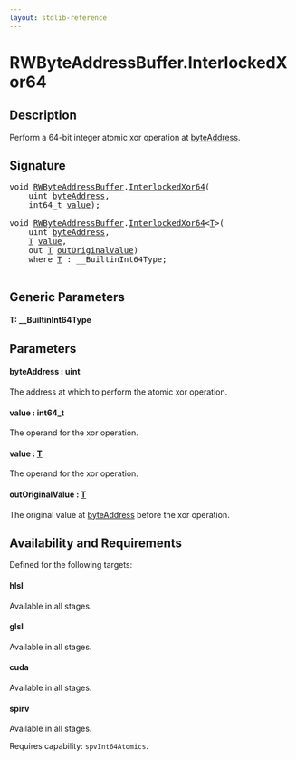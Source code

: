```yaml
---
layout: stdlib-reference
---
```


# RWByteAddressBuffer\.InterlockedXor64

## Description

Perform a 64-bit integer atomic xor operation at <span class='code'><a href="interlockedxor64-0b#decl-byteAddress" class="code_param">byteAddress</a></span>.



## Signature 

<pre>
<span class="code_keyword">void</span> <a href="../types/rwbyteaddressbuffer-0126d/index" class="code_type">RWByteAddressBuffer</a>.<a href="interlockedxor64-0b">InterlockedXor64</a>(
    <span class="code_keyword">uint</span> <a href="interlockedxor64-0b#decl-byteAddress" class="code_param">byteAddress</a>,
    int64_t <a href="interlockedxor64-0b#decl-value" class="code_param">value</a>);

<span class="code_keyword">void</span> <a href="../types/rwbyteaddressbuffer-0126d/index" class="code_type">RWByteAddressBuffer</a>.<a href="interlockedxor64-0b">InterlockedXor64</a>&lt;<a href="interlockedxor64-0b#typeparam-T" class="code_type">T</a>&gt;(
    <span class="code_keyword">uint</span> <a href="interlockedxor64-0b#decl-byteAddress" class="code_param">byteAddress</a>,
    <a href="interlockedxor64-0b#typeparam-T" class="code_type">T</a> <a href="interlockedxor64-0b#decl-value" class="code_param">value</a>,
    <span class="code_keyword">out</span> <a href="interlockedxor64-0b#typeparam-T" class="code_type">T</a> <a href="interlockedxor64-0b#decl-outOriginalValue" class="code_param">outOriginalValue</a>)
    <span class='code_keyword'>where</span> <a href="interlockedxor64-0b#typeparam-T" class="code_type">T</a> : __BuiltinInt64Type;

</pre>

## Generic Parameters

####  <a id="typeparam-T"></a>T: \_\_BuiltinInt64Type

## Parameters

####  <a id="decl-byteAddress"></a>byteAddress  : uint
The address at which to perform the atomic xor operation.

####  <a id="decl-value"></a>value  : int64\_t
The operand for the xor operation.

####  <a id="decl-value"></a>value  : [T](interlockedxor64-0b#typeparam-T)
The operand for the xor operation.

####  <a id="decl-outOriginalValue"></a>outOriginalValue  : [T](interlockedxor64-0b#typeparam-T)
The original value at <span class='code'><a href="interlockedxor64-0b#decl-byteAddress" class="code_param">byteAddress</a></span> before the xor operation.


## Availability and Requirements

Defined for the following targets:

#### hlsl
Available in all stages.

#### glsl
Available in all stages.

#### cuda
Available in all stages.

#### spirv
Available in all stages.

Requires capability: `spvInt64Atomics`.


